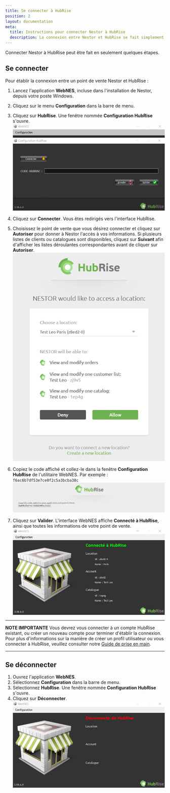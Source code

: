 ```yaml
---
title: Se connecter à HubRise
position: 2
layout: documentation
meta:
  title: Instructions pour connecter Nestor à HubRise
  description: La connexion entre Nestor et HubRise se fait simplement grâce à l'utilitaire WebNES, inclus dans l'installation de Nestor sur votre poste Windows.
---
```


Connecter Nestor à HubRise peut être fait en seulement quelques étapes.

## Se connecter

Pour établir la connexion entre un point de vente Nestor et HubRise :

1. Lancez l'application **WebNES**, incluse dans l'installation de Nestor, depuis votre poste Windows.
1. Cliquez sur le menu **Configuration** dans la barre de menu.
1. Cliquez sur **HubRise**. Une fenêtre nommée **Configuration HubRise** s'ouvre.
   ![Connexion à HubRise - Configuration HubRise](../images/001-fr-nestor-configuration-hubrise.png)

1. Cliquez sur **Connecter**. Vous êtes redirigés vers l'interface HubRise.
1. Choisissez le point de vente que vous désirez connecter et cliquez sur **Autoriser** pour donner à Nestor l'accès à vos informations. Si plusieurs listes de clients ou catalogues sont disponibles, cliquez sur **Suivant** afin d'afficher les listes déroulantes correspondantes avant de cliquer sur **Autoriser**.
   ![Connexion à HubRise - Choix du point de vente](../images/002-fr-nestor-connexion-location.png)

1. Copiez le code affiché et collez-le dans la fenêtre **Configuration HubRise** de l'utilitaire WebNES. Par exemple : `f6ac6b7df53e7ce0f2c5a3bcba38c`
   ![Connexion à HubRise - Affichage du code](../images/003-fr-nestor-connexion-code.png)

1. Cliquez sur **Valider**. L'interface WebNES affiche **Connecté à HubRise**, ainsi que toutes les informations de votre point de vente.
   ![Connexion à HubRise - Informations du point de vente](../images/004-fr-nestor-connecte.png)

---

**NOTE IMPORTANTE** Vous devrez vous connecter à un compte HubRise existant, ou créer un nouveau compte pour terminer d'établir la connexion. Pour plus d'informations sur la manière de créer un profil utilisateur ou vous connecter à HubRise, veuillez consulter notre [Guide de prise en main](/docs/getting-started/).

---

## Se déconnecter

1. Ouvrez l'application **WebNES**.
1. Sélectionnez **Configuration** dans la barre de menu.
1. Sélectionnez **HubRise**. Une fenêtre nommée **Configuration HubRise** s'ouvre.
1. Cliquez sur **Déconnecter**.
   ![Connexion à HubRise - Déconnexion](../images/005-fr-nestor-deconnecte.png)
